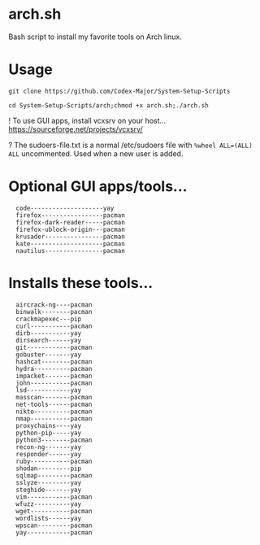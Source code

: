 # arch.sh
Bash script to install my favorite tools on Arch linux.

# Usage
  `git clone https://github.com/Codex-Major/System-Setup-Scripts`
   
  `cd System-Setup-Scripts/arch;chmod +x arch.sh;./arch.sh`
    
  ! To use GUI apps, install vcxsrv on your host... https://sourceforge.net/projects/vcxsrv/
  
  ? The sudoers-file.txt is a normal /etc/sudoers file with `%wheel ALL=(ALL) ALL` uncommented. Used when a new user is added.
  
# Optional GUI apps/tools...
      code--------------------yay
      firefox-----------------pacman
      firefox-dark-reader-----pacman
      firefox-ublock-origin---pacman
      krusader----------------pacman
      kate--------------------pacman
      nautilus----------------pacman
      
# Installs these tools...
      aircrack-ng----pacman
      binwalk--------pacman
      crackmapexec---pip
      curl-----------pacman
      dirb-----------yay
      dirsearch------yay
      git------------pacman
      gobuster-------yay
      hashcat--------pacman
      hydra----------pacman
      impacket-------pacman
      john-----------pacman
      lsd------------yay
      masscan--------pacman
      net-tools------pacman
      nikto----------pacman
      nmap-----------pacman
      proxychains----yay
      python-pip-----yay
      python3--------pacman
      recon-ng-------yay
      responder------yay
      ruby-----------pacman
      shodan---------pip
      sqlmap---------pacman
      sslyze---------yay
      steghide-------yay
      vim------------pacman
      wfuzz----------yay
      wget-----------pacman
      wordlists------yay
      wpscan---------pacman
      yay------------pacman
